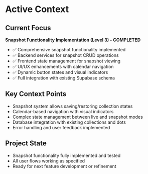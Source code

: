 # Active Context

## Current Focus
**Snapshot Functionality Implementation (Level 3) - COMPLETED**

- ✅ Comprehensive snapshot functionality implemented
- ✅ Backend services for snapshot CRUD operations
- ✅ Frontend state management for snapshot viewing
- ✅ UI/UX enhancements with calendar navigation
- ✅ Dynamic button states and visual indicators
- ✅ Full integration with existing Supabase schema

## Key Context Points
- Snapshot system allows saving/restoring collection states
- Calendar-based navigation with visual indicators
- Complex state management between live and snapshot modes
- Database integration with existing collections and dots
- Error handling and user feedback implemented

## Project State
- Snapshot functionality fully implemented and tested
- All user flows working as specified
- Ready for next feature development or refinement
